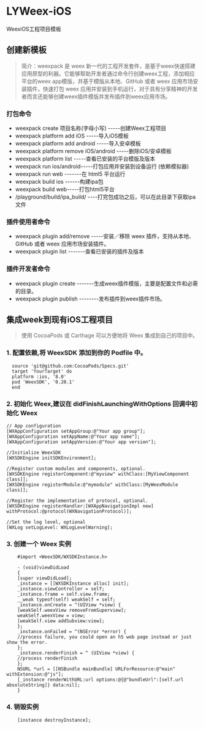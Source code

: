 # LYWeex-iOS
 WeexiOS工程项目模板
 
 ## 创建新模板
 > 简介：weexpack 是 weex 新一代的工程开发套件，是基于weex快速搭建应用原型的利器。它能够帮助开发者通过命令行创建weex工程，添加相应平台的weex app模版，并基于模版从本地、GitHub 或者 weex 应用市场安装插件，快速打包 weex 应用并安装到手机运行，对于具有分享精神的开发者而言还能够创建weex插件模版并发布插件到weex应用市场。
 
 
 ### 打包命令
 
 * weexpack create 项目名称(字母小写) -----创建Weex工程项目
 * weexpack platform add iOS  -----导入iOS模板
 * weexpack platform add android -----导入安卓模板
 * weexpack platform remove iOS/android -----删除iOS/安卓模板
 * weexpack platform list -----查看已安装的平台模版及版本
 * weexpack run ios/android-----打包应用并安装到设备运行 (依赖模拟器)
 * weexpack run web -------在 html5 平台运行
 * weexpack build ios ------构建ipa包
 * weexpack build web-----打包html5平台
 * /playground/build/ipa_build/ ----打完包成功之后，可以在此目录下获取ipa文件
 
 ### 插件使用者命令
 
 * weexpack plugin add/remove -----安装／移除 weex 插件，支持从本地、GitHub 或者 weex 应用市场安装插件。
 * weexpack plugin list -------查看已安装的插件及版本
 
 ### 插件开发者命令
 
 * weexpack plugin create -------生成weex插件模版，主要是配置文件和必需的目录。
 * weexpack plugin publish --------发布插件到weex插件市场。
 
  ## 集成week到现有iOS工程项目
  
  
  > 使用 CocoaPods 或 Carthage 可以方便地将 Weex 集成到自己的项目中。
  
  ### 1. 配置依赖,将 WeexSDK 添加到你的 Podfile 中。
  
      source 'git@github.com:CocoaPods/Specs.git'
      target 'YourTarget' do
      platform :ios, '8.0'
      pod 'WeexSDK', '0.20.1'
      end
      
      
### 2. 初始化 Weex,建议在 didFinishLaunchingWithOptions 回调中初始化 Weex

    // App configuration
    [WXAppConfiguration setAppGroup:@"Your app group"];
    [WXAppConfiguration setAppName:@"Your app name"];
    [WXAppConfiguration setAppVersion:@"Your app version"];

    //Initialize WeexSDK
    [WXSDKEngine initSDKEnvironment];

    //Register custom modules and components, optional.
    [WXSDKEngine registerComponent:@"myview" withClass:[MyViewComponent class]];
    [WXSDKEngine registerModule:@"mymodule" withClass:[MyWeexModule class]];

    //Register the implementation of protocol, optional.
    [WXSDKEngine registerHandler:[WXAppNavigationImpl new] withProtocol:@protocol(WXNavigationProtocol)];

    //Set the log level, optional
    [WXLog setLogLevel: WXLogLevelWarning];
    
    
### 3. 创建一个 Weex 实例

        #import <WeexSDK/WXSDKInstance.h>

        - (void)viewDidLoad
        {
        [super viewDidLoad];
        _instance = [[WXSDKInstance alloc] init];
        _instance.viewController = self;
        _instance.frame = self.view.frame;
        __weak typeof(self) weakSelf = self;
        _instance.onCreate = ^(UIView *view) {
        [weakSelf.weexView removeFromSuperview];
        weakSelf.weexView = view;
        [weakSelf.view addSubview:view];
        };
        _instance.onFailed = ^(NSError *error) {
        //process failure, you could open an h5 web page instead or just show the error.
        };
        _instance.renderFinish = ^ (UIView *view) {
        //process renderFinish
        };
        NSURL *url = [[NSBundle mainBundle] URLForResource:@"main" withExtension:@"js"];
        [_instance renderWithURL:url options:@{@"bundleUrl":[self.url absoluteString]} data:nil];
        }
        
### 4. 销毁实例
        [instance destroyInstance];

  
  

